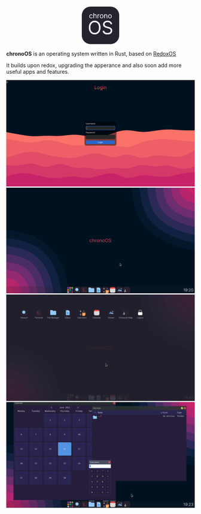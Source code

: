 <p align="center">

<img src="logo.png" style="margin: auto; aspect-ratio: 1 / 1; height: 100px;" />

**chronoOS** is an operating system written in Rust, based on [RedoxOS](https://github.com/redox-os/redox)

It builds upon redox, upgrading the apperance and also soon add more useful apps and features.

<img src="chronoOS-login.png" />
<img src="chronoOS-desktop.png" />
<img src="chronoOS-app-menu.png" />
<img src="chronoOS-apps.png" />
</p>